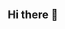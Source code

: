  ## Hi there 👋

<!--
**wonch0314/wonch0314** is a ✨ _special_ ✨ repository because its `README.md` (this file) appears on your GitHub profile.

[![Solved.ac
chwon03](http://mazassumnida.wtf/api/v2/generate_badge?boj={handle})](https://solved.ac/{handle})

Here are some ideas to get you started:

- 🔭 I’m currently working on ...
- 🌱 I’m currently learning ...
- 👯 I’m looking to collaborate on ...
- 🤔 I’m looking for help with ...
- 💬 Ask me about ...
- 📫 How to reach me: ...
- 😄 Pronouns: ...
- ⚡ Fun fact: ...
-->
